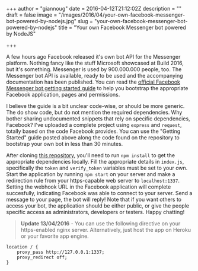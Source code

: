 +++
author = "giannoug"
date = 2016-04-12T21:12:02Z
description = ""
draft = false
image = "/images/2016/04/your-own-facebook-messenger-bot-powered-by-nodejs.jpg"
slug = "your-own-facebook-messenger-bot-powered-by-nodejs"
title = "Your own Facebook Messenger bot powered by NodeJS"

+++


A few hours ago Facebook released it's own bot API for the Messenger platform. Nothing fancy like the stuff Microsoft showcased at Build 2016, but it's something. Messenger is used by 900.000.000 people, too. The Messenger bot API is available, ready to be used and the accompanying documentation has been published. You can read the [official Facebook Messenger bot getting started guide](https://developers.facebook.com/docs/messenger-platform/quickstart) to help you bootstrap the appropriate Facebook application, pages and permissions.

I believe the guide is a bit unclear code-wise, or should be more generic. The do show code, but do not mention the required dependencies. Why bother sharing undocumented snippets that rely on specific dependencies, Facebook? I've uploaded a complete project using `express` and `request`, totally based on the code Facebook provides. You can use the "Getting Started" guide posted above along the code found on the repository to bootstrap your own bot in less than 30 minutes.

After cloning [this repository](https://github.com/giannoug/facebook-messenger-bot), you'll need to run `npm install` to get the appropriate dependencies locally. Fill the appropriate details in `index.js`, specifically the `token` and `verify_token` variables must be set to your own. Start the application by running `npm start` on your server and make a redirection rule from your https-capable web server to `localhost:1337`. Setting the webhook URL in the Facebook application will complete succesfully, indicating Facebook was able to connect to your server. Send a message to your page, the bot will reply! Note that if you want others to access your bot, the application should be either public, or give the people specific access as administrators, developers or testers. Happy chatting!

> **Update 13/04/2016** - You can use the following directive on your https-enabled nginx server. Alternatively, just host the app on Heroku or your favorite app engine.

    location / {
        proxy_pass http://127.0.0.1:1337;
        proxy_redirect off;
    }

